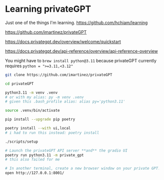 # Learning privateGPT

Just one of the things I'm learning. https://github.com/hchiam/learning

https://github.com/imartinez/privateGPT

https://docs.privategpt.dev/overview/welcome/quickstart

https://docs.privategpt.dev/api-reference/overview/api-reference-overview

You might have to `brew install python@3.11` because privateGPT currently requires `python = ">=3.11,<3.12"`

```sh
git clone https://github.com/imartinez/privateGPT

cd privateGPT

python3.11 -m venv .venv
# or with my alias: py -m venv .venv
# given this .bash_profile alias: alias py='python3.11'

source .venv/bin/activate

pip install --upgrade pip poetry

poetry install --with ui,local
# i had to run this instead: poetry install

./scripts/setup

# Launch the privateGPT API server **and** the gradio UI
poetry run python3.11 -m private_gpt
# this also failed for me

# In another terminal, create a new browser window on your private GPT!
open http://127.0.0.1:8001/
```
